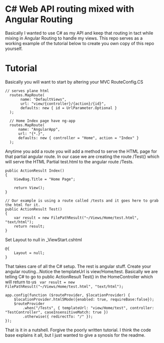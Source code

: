 # C# Web API routing mixed with Angular Routing
Basically I wanted to use C# as my API and keep that routing in tact while mixing in Angular Routing to handle my views.
This repo serves as a working example of the tutorial below to create you own copy of this repo yourself.

# Tutorial
Basically you will want to start by altering your MVC RouteConfig.CS
```
// serves plane html
  routes.MapRoute(
       name: "DefaultViews",
       url: "view/{controller}/{action}/{id}",
       defaults: new { id = UrlParameter.Optional }
  );

  // Home Index page have ng-app
  routes.MapRoute(
      name: "AngularApp",
      url: "{*.}",
      defaults: new { controller = "Home", action = "Index" }
  );
```

Anytime you add a route you will add a method to serve the HTML page for that partial angular route. In our case
we are creating the route /Test() which will serve the HTML Partial test.html to the angular route /Tests.
```
public ActionResult Index()
{
    ViewBag.Title = "Home Page";

    return View();
}

// Our example is using a route called /tests and it goes here to grab the html for it.
public ActionResult Test()
{
    var result = new FilePathResult("~/Views/Home/test.html", "text/html");
    return result;
}
```

Set Layout to null in _ViewStart.cshtml
```
@{
    Layout = null;
}
```

That takes care of all the C# setup. The rest is angular stuff.
Create your angular routing...Notice the templateUrl is view/Home/test. 
Basically we are telling C# to go to public ActionResult Test() in the HomeController which will return to us 
``` var result = new FilePathResult("~/Views/Home/test.html", "text/html");```
```
app.config(function ($routeProvider, $locationProvider) {
    $locationProvider.html5Mode({enabled: true, requireBase:false});
    $routeProvider
        .when("/Tests", { templateUrl: "view/Home/test", controller: "TestController", caseInsensitiveMatch: true })
        .otherwise({ redirectTo: "/" });
});
```

That is it in a nutshell. Forgive the poorly written tutorial. I think the code base explains it all, but I just
wanted to give a synosis for the readme. 
